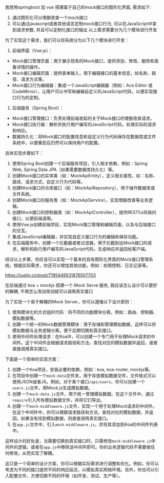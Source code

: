 
我想用springboot 加 vue 搭建属于自己的mock接口的图形化界面, 需求如下:
1. 通过图形化可以增删改查一个mock接口
2. 可以通过javascript或者其他语言定制mock接口行为, 可以在JavaScript中拿到请求参数, 并且可以定制化接口的输出
以上需求需要分为几个模块进行开发

为了实现这个需求，我们可以将系统分为以下几个模块进行开发： 
1. 前端界面（Vue.js）：
- Mock接口管理页面：用于展示现有的Mock接口，提供添加、修改、删除和查看详情的操作。
- Mock接口编辑页面：提供表单输入，用于编辑接口的基本信息，如名称、路径、请求方式等。
- Mock接口行为编辑器：集成一个JavaScript编辑器（例如：Ace Editor 或 CodeMirror），让用户可以书写和编辑自定义的JavaScript代码，以便实现接口行为的定制。 
1. 后端服务（Spring Boot）：
- Mock接口管理接口：负责处理前端发起的关于Mock接口的增删改查请求。
- Mock接口执行器：解析并执行用户编写的JavaScript代码，处理实际的请求和响应。
- 数据持久化：将Mock接口的配置信息和自定义行为代码保存在数据库或文件系统中，以便重启后仍然可以保持用户的配置。

具体实现步骤如下： 
1. 使用Spring Boot创建一个后端服务项目，引入相关依赖，例如：Spring Web, Spring Data JPA（如果需要数据库持久化）等。 
2. 创建Mock接口的实体类（如：MockApiEntity），定义相关属性，如：名称、路径、请求方式、自定义行为代码等。 
3. 创建Mock接口的仓库接口（如：MockApiRepository），用于操作数据库或文件系统。 
4. 创建Mock接口的服务类（如：MockApiService），实现增删改查等业务逻辑。 
5. 创建Mock接口的控制器类（如：MockApiController），提供RESTful风格的接口，以便前端调用。 
6. 使用Vue.js创建前端项目，实现Mock接口管理和编辑页面，以及与后端接口的交互。 
7. 集成JavaScript编辑器，并实现自定义接口行为的编辑和保存功能。 
8. 在后端服务中，创建一个拦截器或者过滤器，用于拦截到达Mock接口的请求，解析和执行用户编写的JavaScript代码，生成响应并返回给客户端。

经过以上步骤，你应该可以实现一个基本的具有图形化界面的Mock接口管理系统。根据实际需求，你还可以增加其他功能，例如：权限控制、日志记录等。


https://juejin.cn/post/7195449531876507703

在前端通过 koa + mockjs 搭建一个 Mock Serve 服务, 我应该怎么设计可以更好的解耦, 不用怎么改动改动就可以调用真实接口

为了实现一个易于解耦的Mock Server，你可以遵循以下设计原则： 
1. 使用模块化的方式组织代码：将不同的功能模块分离，例如：路由、控制器、模拟数据等。 
2. 创建一个统一的Mock数据管理模块：用于存储和管理模拟数据，这样可以将模拟数据与业务逻辑分离，便于后期切换到真实接口。 
3. 使用中间件处理请求：在Koa中，可以创建一个专门用于处理Mock请求的中间件。这个中间件会根据请求路径和方法，查找对应的模拟数据并返回，或者直接调用真实接口。

下面是一个简单的实现方案： 
1. 创建一个Koa项目，安装必要的依赖，例如：koa, koa-router, mockjs等。 
2. 在项目中创建一个`mock-data`文件夹，用于存放模拟数据文件，文件格式可以使用JSON或者JS。例如，对于某个接口`/api/users`，你可以创建一个`users.js`文件，用Mock.js生成模拟数据。 
3. 创建一个`mock-data.js`文件，用于统一管理模拟数据。在这个文件中，通过`require`引入所有模拟数据文件，并将它们导出。 
4. 创建一个`mock-middleware.js`文件，实现一个用于处理Mock请求的中间件。在这个中间件中，你可以根据请求路径和方法，查找对应的模拟数据，并返回。如果没有找到模拟数据，则直接调用真实接口。 
5. 在`app.js`文件中，引入`mock-middleware.js`，并将其添加到Koa的中间件列表中。

这样设计的好处是，当需要切换到真实接口时，只需修改`mock-middleware.js`中间件的逻辑，或者在`app.js`中移除该中间件即可。你的业务逻辑代码不需要做任何修改，从而实现了解耦。

这只是一个简单的设计方案，你可以根据实际需求进行调整和优化。例如，你可以考虑为不同的接口提供不同的响应延迟，以模拟真实网络环境。另外，你也可以引入配置文件，方便切换不同的环境（如开发、测试、生产等）。
